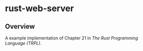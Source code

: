 # rust-web-server

## Overview

A example implementation of Chapter 21 in *The Rust Programming Language (TRPL)*.
